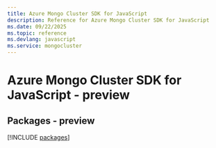 ```yaml
---
title: Azure Mongo Cluster SDK for JavaScript
description: Reference for Azure Mongo Cluster SDK for JavaScript
ms.date: 09/22/2025
ms.topic: reference
ms.devlang: javascript
ms.service: mongocluster
---
```

# Azure Mongo Cluster SDK for JavaScript - preview
## Packages - preview
[!INCLUDE [packages](mongo-cluster-index.md)]